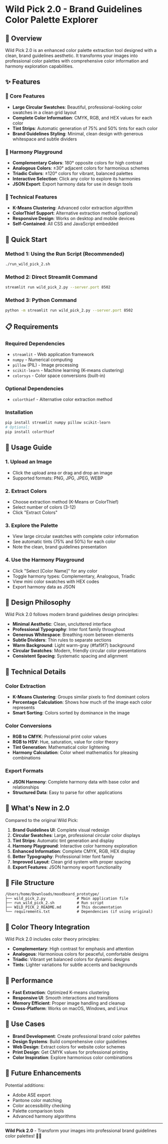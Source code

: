 # Wild Pick 2.0 - Brand Guidelines Color Palette Explorer

## 🎨 Overview

Wild Pick 2.0 is an enhanced color palette extraction tool designed with a clean, brand guidelines aesthetic. It transforms your images into professional color palettes with comprehensive color information and harmony exploration capabilities.

## ✨ Features

### 🎯 Core Features
- **Large Circular Swatches**: Beautiful, professional-looking color swatches in a clean grid layout
- **Complete Color Information**: CMYK, RGB, and HEX values for each color
- **Tint Strips**: Automatic generation of 75% and 50% tints for each color
- **Brand Guidelines Styling**: Minimal, clean design with generous whitespace and subtle dividers

### 🌈 Harmony Playground
- **Complementary Colors**: 180° opposite colors for high contrast
- **Analogous Colors**: ±30° adjacent colors for harmonious schemes
- **Triadic Colors**: ±120° colors for vibrant, balanced palettes
- **Interactive Selection**: Click any color to explore its harmonies
- **JSON Export**: Export harmony data for use in design tools

### 🔧 Technical Features
- **K-Means Clustering**: Advanced color extraction algorithm
- **ColorThief Support**: Alternative extraction method (optional)
- **Responsive Design**: Works on desktop and mobile devices
- **Self-Contained**: All CSS and JavaScript embedded

## 🚀 Quick Start

### Method 1: Using the Run Script (Recommended)
```bash
./run_wild_pick_2.sh
```

### Method 2: Direct Streamlit Command
```bash
streamlit run wild_pick_2.py --server.port 8502
```

### Method 3: Python Command
```bash
python -m streamlit run wild_pick_2.py --server.port 8502
```

## 📋 Requirements

### Required Dependencies
- `streamlit` - Web application framework
- `numpy` - Numerical computing
- `pillow` (PIL) - Image processing
- `scikit-learn` - Machine learning (K-means clustering)
- `colorsys` - Color space conversions (built-in)

### Optional Dependencies
- `colorthief` - Alternative color extraction method

### Installation
```bash
pip install streamlit numpy pillow scikit-learn
# Optional:
pip install colorthief
```

## 🎨 Usage Guide

### 1. Upload an Image
- Click the upload area or drag and drop an image
- Supported formats: PNG, JPG, JPEG, WEBP

### 2. Extract Colors
- Choose extraction method (K-Means or ColorThief)
- Select number of colors (3-12)
- Click "Extract Colors"

### 3. Explore the Palette
- View large circular swatches with complete color information
- See automatic tints (75% and 50%) for each color
- Note the clean, brand guidelines presentation

### 4. Use the Harmony Playground
- Click "Select [Color Name]" for any color
- Toggle harmony types: Complementary, Analogous, Triadic
- View mini color swatches with HEX codes
- Export harmony data as JSON

## 🎯 Design Philosophy

Wild Pick 2.0 follows modern brand guidelines design principles:

- **Minimal Aesthetic**: Clean, uncluttered interface
- **Professional Typography**: Inter font family throughout
- **Generous Whitespace**: Breathing room between elements
- **Subtle Dividers**: Thin rules to separate sections
- **Warm Background**: Light warm-gray (#faf9f7) background
- **Circular Swatches**: Modern, friendly circular color presentations
- **Consistent Spacing**: Systematic spacing and alignment

## 🔧 Technical Details

### Color Extraction
- **K-Means Clustering**: Groups similar pixels to find dominant colors
- **Percentage Calculation**: Shows how much of the image each color represents
- **Smart Sorting**: Colors sorted by dominance in the image

### Color Conversions
- **RGB to CMYK**: Professional print color values
- **RGB to HSV**: Hue, saturation, value for color theory
- **Tint Generation**: Mathematical color lightening
- **Harmony Calculation**: Color wheel mathematics for pleasing combinations

### Export Formats
- **JSON Harmony**: Complete harmony data with base color and relationships
- **Structured Data**: Easy to parse for other applications

## 🌟 What's New in 2.0

Compared to the original Wild Pick:

1. **Brand Guidelines UI**: Complete visual redesign
2. **Circular Swatches**: Large, professional circular color displays
3. **Tint Strips**: Automatic tint generation and display
4. **Harmony Playground**: Interactive color harmony exploration
5. **Enhanced Information**: Complete CMYK, RGB, HEX display
6. **Better Typography**: Professional Inter font family
7. **Improved Layout**: Clean grid system with proper spacing
8. **Export Features**: JSON harmony export functionality

## 📁 File Structure

```
/Users/home/Downloads/moodboard_prototype/
├── wild_pick_2.py              # Main application file
├── run_wild_pick_2.sh          # Run script
├── WILD_PICK_2_README.md       # This documentation
└── requirements.txt            # Dependencies (if using original)
```

## 🎨 Color Theory Integration

Wild Pick 2.0 includes color theory principles:

- **Complementary**: High contrast for emphasis and attention
- **Analogous**: Harmonious colors for peaceful, comfortable designs
- **Triadic**: Vibrant yet balanced colors for dynamic designs
- **Tints**: Lighter variations for subtle accents and backgrounds

## 🚀 Performance

- **Fast Extraction**: Optimized K-means clustering
- **Responsive UI**: Smooth interactions and transitions
- **Memory Efficient**: Proper image handling and cleanup
- **Cross-Platform**: Works on macOS, Windows, and Linux

## 🎯 Use Cases

- **Brand Development**: Create professional brand color palettes
- **Design Systems**: Build comprehensive color guidelines
- **Web Design**: Extract colors for website color schemes
- **Print Design**: Get CMYK values for professional printing
- **Color Inspiration**: Explore harmonious color combinations

## 🔮 Future Enhancements

Potential additions:
- Adobe ASE export
- Pantone color matching
- Color accessibility checking
- Palette comparison tools
- Advanced harmony algorithms

---

**Wild Pick 2.0** - Transform your images into professional brand guidelines color palettes! 🎨✨

